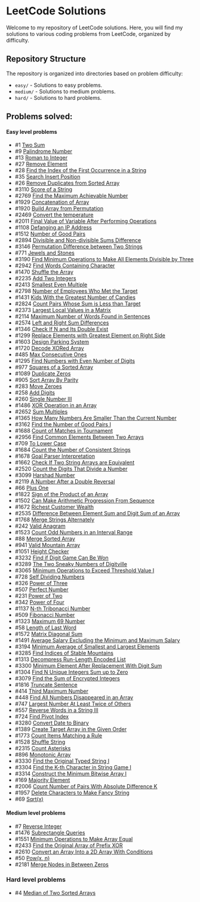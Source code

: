 # LeetCode Solutions

Welcome to my repository of LeetCode solutions. Here, you will find my solutions to various coding problems from LeetCode, organized by difficulty.

## Repository Structure

The repository is organized into directories based on problem difficulty:

- `easy/` - Solutions to easy problems.
- `medium/` - Solutions to medium problems.
- `hard/` - Solutions to hard problems.

## Problems solved:

#### Easy level problems

- #1	[Two Sum](https://leetcode.com/problems/two-sum/description/) <br>
- #9	[Palindrome Number](https://leetcode.com/problems/palindrome-number/description/) <br>
- #13	[Roman to Integer](https://leetcode.com/problems/roman-to-integer/description/) <br>
- #27	[Remove Element](https://leetcode.com/problems/remove-element/description/) <br>
- #28	[Find the Index of the First Occurrence in a String](https://leetcode.com/problems/find-the-index-of-the-first-occurrence-in-a-string/description/) <br>
- #35	[Search Insert Position](https://leetcode.com/problems/search-insert-position/description/) <br>
- #26	[Remove Duplicates from Sorted Array](https://leetcode.com/problems/remove-duplicates-from-sorted-array/description/) <br>
- #3110	[Score of a String](https://leetcode.com/problems/score-of-a-string/description/) <br>
- #2769	[Find the Maximum Achievable Number](https://leetcode.com/problems/find-the-maximum-achievable-number/description/) <br>
- #1929	[Concatenation of Array](https://leetcode.com/problems/concatenation-of-array/) <br>
- #1920	[Build Array from Permutation](https://leetcode.com/problems/build-array-from-permutation/description/) <br>
- #2469	[Convert the temperature](https://leetcode.com/problems/convert-the-temperature/description/) <br>
- #2011	[Final Value of Variable After Performing Operations](https://leetcode.com/problems/final-value-of-variable-after-performing-operations/description/) <br>
- #1108	[Defanging an IP Address](https://leetcode.com/problems/defanging-an-ip-address/description/) <br>
- #1512	[Number of Good Pairs](https://leetcode.com/problems/number-of-good-pairs/description/) <br>
- #2894	[Divisible and Non-divisible Sums Difference](https://leetcode.com/problems/divisible-and-non-divisible-sums-difference/description/) <br>
- #3146	[Permutation Difference between Two Strings](https://leetcode.com/problems/permutation-difference-between-two-strings/description/) <br>
- #771	[Jewels and Stones](https://leetcode.com/problems/jewels-and-stones/description/) <br>
- #3190	[Find Minimum Operations to Make All Elements Divisible by Three](https://leetcode.com/problems/find-minimum-operations-to-make-all-elements-divisible-by-three/description/)<br>
- #2942	[Find Words Containing Character](https://leetcode.com/problems/find-words-containing-character/description/) <br>
- #1470	[Shuffle the Array](https://leetcode.com/problems/shuffle-the-array/description/) <br>
- #2235	[Add Two Integers](https://leetcode.com/problems/add-two-integers/description/) <br>
- #2413	[Smallest Even Multiple](https://leetcode.com/problems/smallest-even-multiple/description/) <br>
- #2798	[Number of Employees Who Met the Target](https://leetcode.com/problems/number-of-employees-who-met-the-target/description/)<br>
- #1431	[Kids With the Greatest Number of Candies](https://leetcode.com/problems/kids-with-the-greatest-number-of-candies/description/)<br>
- #2824	[Count Pairs Whose Sum is Less than Target](https://leetcode.com/problems/count-pairs-whose-sum-is-less-than-target/description/)<br>
- #2373	[Largest Local Values in a Matrix](https://leetcode.com/problems/largest-local-values-in-a-matrix/description/)<br>
- #2114	[Maximum Number of Words Found in Sentences](https://leetcode.com/problems/maximum-number-of-words-found-in-sentences/description/)<br>
- #2574	[Left and Right Sum Differences](https://leetcode.com/problems/left-and-right-sum-differences/description/)<br>
- #1346	[Check If N and Its Double Exist](https://leetcode.com/problems/check-if-n-and-its-double-exist/description/)<br>
- #1299	[Replace Elements with Greatest Element on Right Side](https://leetcode.com/problems/replace-elements-with-greatest-element-on-right-side/description/)<br>
- #1603	[Design Parking System](https://leetcode.com/problems/design-parking-system/description/)<br>
- #1720	[Decode XORed Array](https://leetcode.com/problems/decode-xored-array/description/)<br>
- #485	[Max Consecutive Ones](https://leetcode.com/problems/max-consecutive-ones/description/)<br>
- #1295	[Find Numbers with Even Number of Digits](https://leetcode.com/problems/find-numbers-with-even-number-of-digits/description/)<br>
- #977	[Squares of a Sorted Array](https://leetcode.com/problems/squares-of-a-sorted-array/description/)<br>
- #1089	[Duplicate Zeros](https://leetcode.com/problems/duplicate-zeros/description/)<br>
- #905	[Sort Array By Parity](https://leetcode.com/problems/sort-array-by-parity/description/)<br>
- #283	[Move Zeroes](https://leetcode.com/problems/move-zeroes/description/)<br>
- #258	[Add Digits](https://leetcode.com/problems/add-digits/description/)<br>
- #260	[Single Number III](https://leetcode.com/problems/single-number-iii/description/)<br>
- #1486	[XOR Operation in an Array](https://leetcode.com/problems/xor-operation-in-an-array/description/)<br>
- #2652	[Sum Multiples](https://leetcode.com/problems/sum-multiples/description/)<br>
- #1365	[How Many Numbers Are Smaller Than the Current Number](https://leetcode.com/problems/how-many-numbers-are-smaller-than-the-current-number/description/)<br>
- #3162	[Find the Number of Good Pairs I](https://leetcode.com/problems/find-the-number-of-good-pairs-i/description/)<br>
- #1688	[Count of Matches in Tournament](https://leetcode.com/problems/count-of-matches-in-tournament/description/)<br>
- #2956	[Find Common Elements Between Two Arrays](https://leetcode.com/problems/find-common-elements-between-two-arrays/description/)<br>
- #709	[To Lower Case](https://leetcode.com/problems/to-lower-case/description/)<br>
- #1684	[Count the Number of Consistent Strings](https://leetcode.com/problems/count-the-number-of-consistent-strings/description/)<br>
- #1678	[Goal Parser Interpretation](https://leetcode.com/problems/goal-parser-interpretation/description/)<br>
- #1662	[Check If Two String Arrays are Equivalent](https://leetcode.com/problems/check-if-two-string-arrays-are-equivalent/description/)<br>
- #2520	[Count the Digits That Divide a Number](https://leetcode.com/problems/count-the-digits-that-divide-a-number/)<br>
- #3099	[Harshad Number](https://leetcode.com/problems/harshad-number/description/)<br>
- #2119	[A Number After a Double Reversal](https://leetcode.com/problems/a-number-after-a-double-reversal/description/)<br>
- #66	[Plus One](https://leetcode.com/problems/plus-one/description/)<br>
- #1822 [Sign of the Product of an Array](https://leetcode.com/problems/sign-of-the-product-of-an-array/description/)<br>
- #1502 [Can Make Arithmetic Progression From Sequence](https://leetcode.com/problems/can-make-arithmetic-progression-from-sequence/description/)<br>
- #1672 [Richest Customer Wealth](https://leetcode.com/problems/richest-customer-wealth/description/)<br>
- #2535 [Difference Between Element Sum and Digit Sum of an Array](https://leetcode.com/problems/difference-between-element-sum-and-digit-sum-of-an-array/description/)<br>
- #1768 [Merge Strings Alternately](https://leetcode.com/problems/merge-strings-alternately/description/)<br>
- #242  [Valid Anagram](https://leetcode.com/problems/valid-anagram/description/)<br>
- #1523 [Count Odd Numbers in an Interval Range](https://leetcode.com/problems/count-odd-numbers-in-an-interval-range/description/)<br>
- #88   [Merge Sorted Array](https://leetcode.com/problems/merge-sorted-array/description/)<br>
- #941  [Valid Mountain Array](https://leetcode.com/problems/valid-mountain-array/description/)<br>
- #1051 [Height Checker](https://leetcode.com/problems/height-checker/description/)<br>
- #3232 [Find if Digit Game Can Be Won](https://leetcode.com/problems/find-if-digit-game-can-be-won/description/)<br>
- #3289 [The Two Sneaky Numbers of Digitville](https://leetcode.com/problems/the-two-sneaky-numbers-of-digitville/description/)<br>
- #3065 [Minimum Operations to Exceed Threshold Value I](https://leetcode.com/problems/minimum-operations-to-exceed-threshold-value-i/description/)<br>
- #728  [Self Dividing Numbers](https://leetcode.com/problems/self-dividing-numbers/description/)<br>
- #326  [Power of Three](https://leetcode.com/problems/power-of-three/description/)<br>
- #507  [Perfect Number](https://leetcode.com/problems/perfect-number/description/)<br>
- #231  [Power of Two](https://leetcode.com/problems/power-of-two/description/)<br>
- #342  [Power of Four](https://leetcode.com/problems/power-of-four/description/)<br>
- #1137 [N-th Tribonacci Number](https://leetcode.com/problems/n-th-tribonacci-number/description/)<br>
- #509  [Fibonacci Number](https://leetcode.com/problems/fibonacci-number/description/)<br>
- #1323 [Maximum 69 Number](https://leetcode.com/problems/maximum-69-number/description/)<br>
- #58   [Length of Last Word](https://leetcode.com/problems/length-of-last-word/description/)<br>
- #1572 [Matrix Diagonal Sum](https://leetcode.com/problems/matrix-diagonal-sum/description/)<br>
- #1491 [Average Salary Excluding the Minimum and Maximum Salary](https://leetcode.com/problems/average-salary-excluding-the-minimum-and-maximum-salary/description/)<br>
- #3194 [Minimum Average of Smallest and Largest Elements](https://leetcode.com/problems/minimum-average-of-smallest-and-largest-elements/description/)<br>
- #3285 [Find Indices of Stable Mountains](https://leetcode.com/problems/find-indices-of-stable-mountains/description/)<br>
- #1313 [Decompress Run-Length Encoded List](https://leetcode.com/problems/decompress-run-length-encoded-list/description/)<br>
- #3300 [Minimum Element After Replacement With Digit Sum](https://leetcode.com/problems/minimum-element-after-replacement-with-digit-sum/description/)<br>
- #1304 [Find N Unique Integers Sum up to Zero](https://leetcode.com/problems/find-n-unique-integers-sum-up-to-zero/description/)<br>
- #3079 [Find the Sum of Encrypted Integers](https://leetcode.com/problems/find-the-sum-of-encrypted-integers/description/)<br>
- #1816 [Truncate Sentence](https://leetcode.com/problems/truncate-sentence/description/)<br>
- #414  [Third Maximum Number](https://leetcode.com/problems/third-maximum-number/description/)<br>
- #448  [Find All Numbers Disappeared in an Array](https://leetcode.com/problems/find-all-numbers-disappeared-in-an-array/description/)<br>
- #747  [Largest Number At Least Twice of Others](https://leetcode.com/problems/largest-number-at-least-twice-of-others/description/)<br>
- #557  [Reverse Words in a String III](https://leetcode.com/problems/reverse-words-in-a-string-iii/description/)<br>
- #724  [Find Pivot Index](https://leetcode.com/problems/find-pivot-index/description/)<br>
- #3280 [Convert Date to Binary](https://leetcode.com/problems/convert-date-to-binary/description/)<br>
- #1389 [Create Target Array in the Given Order](https://leetcode.com/problems/create-target-array-in-the-given-order/description/)<br>
- #1773 [Count Items Matching a Rule](https://leetcode.com/problems/count-items-matching-a-rule/description/)<br>
- #1528 [Shuffle String](https://leetcode.com/problems/shuffle-string/description/)<br>
- #2315 [Count Asterisks](https://leetcode.com/problems/count-asterisks/description/)<br>
- #896  [Monotonic Array](https://leetcode.com/problems/monotonic-array/description/)<br>
- #3330 [Find the Original Typed String I](https://leetcode.com/problems/find-the-original-typed-string-i/description/)<br>
- #3304 [Find the K-th Character in String Game I](https://leetcode.com/problems/find-the-k-th-character-in-string-game-i/description/)<br>
- #3314 [Construct the Minimum Bitwise Array I](https://leetcode.com/problems/construct-the-minimum-bitwise-array-i/description/)<br>
- #169  [Majority Element](https://leetcode.com/problems/majority-element/description/)<br>
- #2006 [Count Number of Pairs With Absolute Difference K](https://leetcode.com/problems/count-number-of-pairs-with-absolute-difference-k/description/)<br>
- #1957 [Delete Characters to Make Fancy String](https://leetcode.com/problems/delete-characters-to-make-fancy-string/description)<br>
- #69   [Sqrt(x)](https://leetcode.com/problems/sqrtx/description)<br>

#### Medium level problems

- #7    [Reverse Integer](https://leetcode.com/problems/reverse-integer/description/) <br>
- #1476 [Subrectangle Queries](https://leetcode.com/problems/subrectangle-queries/description/)<br>
- #1551 [Minimum Operations to Make Array Equal](https://leetcode.com/problems/minimum-operations-to-make-array-equal/description/)<br>
- #2433 [Find the Original Array of Prefix XOR](https://leetcode.com/problems/find-the-original-array-of-prefix-xor/description/)<br>
- #2610 [Convert an Array Into a 2D Array With Conditions](https://leetcode.com/problems/convert-an-array-into-a-2d-array-with-conditions/description/)<br>
- #50   [Pow(x, n)](https://leetcode.com/problems/powx-n/description/)<br>
- #2181 [Merge Nodes in Between Zeros](https://leetcode.com/problems/merge-nodes-in-between-zeros/description/)<br>

### Hard level problems
- #4    [Median of Two Sorted Arrays](https://leetcode.com/problems/median-of-two-sorted-arrays/description/)<br>
